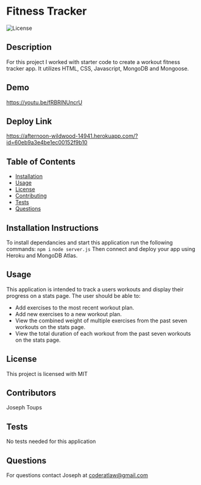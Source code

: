 # Fitness Tracker
![License](https://img.shields.io/badge/License-MIT-blue.svg)

## Description 
For this project I worked with starter code to create a workout fitness tracker app. It utilizes HTML, CSS, Javascript, MongoDB and Mongoose. 

## Demo
https://youtu.be/fRBRlNUncrU

## Deploy Link
https://afternoon-wildwood-14941.herokuapp.com/?id=60eb9a3e4be1ec00152f9b10

## Table of Contents 
    
* [Installation](#installation)
* [Usage](#usage)
* [License](#license)
* [Contributing](#contributing)
* [Tests](#tests)
* [Questions](#questions)
    
    
## Installation Instructions <a id="installation"></a>
To install dependancies and start this application run the following commands:
`npm i` 
`node server.js`
Then connect and deploy your app using Heroku and MongoDB Atlas. 

## Usage <a id="usage"></a>
This application is intended to track a users workouts and display their progress on a stats page. 
The user should be able to:
* Add exercises to the most recent workout plan.
* Add new exercises to a new workout plan.
* View the combined weight of multiple exercises from the past seven workouts on the stats page.
* View the total duration of each workout from the past seven workouts on the stats page.

## License <a id="license"></a>
This project is licensed with MIT

## Contributors <a id="contributing"></a>
Joseph Toups

## Tests <a id="tests"></a>
No tests needed for this application

## Questions <a id="questions"></a>
 For questions contact Joseph at coderatlaw@gmail.com